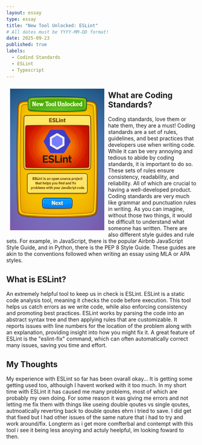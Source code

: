 ```yaml
---
layout: essay
type: essay
title: "New Tool Unlocked: ESLint"
# All dates must be YYYY-MM-DD format!
date: 2025-09-23
published: true
labels:
  - Codind Standards
  - ESLint
  - Typescript
---
```

<img src ="../img/code-standard-reflection/item-unlockedv2.png" alt="ESLint Card item unlocked" style ="float: left; margin: 10px; width: 250px;" />

## What are Coding Standards?

Coding standards, love them or hate them, they are a must! Coding standards are a set of rules, guidelines, and best practices that developers use when writing code. While it can be very annoying and tedious to abide by coding standards, it is important to do so. These sets of rules ensure consistency, readability, and reliability. All of which are crucial to having a well-developed product.
Coding standards are very much like grammar and punctuation rules in writing. As you can imagine, without those two things, it would be difficult to understand what someone has written. There are also different style guides and rule sets. For example, in JavaScript, there is the popular Airbnb JavaScript Style Guide, and in Python, there is the PEP 8 Style Guide. These guides are akin to the conventions followed when writing an essay using MLA or APA styles. 

## What is ESLint?

An extremely helpful tool to keep us in check is ESLint. ESLint is a static code analysis tool, meaning it checks the code before execution. This tool helps us catch errors as we write code, while also enforcing consistency and promoting best practices. ESLint works by parsing the code into an abstract syntax tree and then applying rules that are customizable. It reports issues with line numbers for the location of the problem along with an explanation, providing insight into how you might fix it. A great feature of ESLint is the "eslint-fix" command, which can often automatically correct many issues, saving you time and effort.

## My Thoughts

My experience with ESLint so far has been ovarall okay... It is getting some getting used too, althouigh I havent worked with it too much. In my short time with ESLint it has caused me many problems, most of which are probably my own doing. For some reason it was giving me errors and not letting me fix them with things like useing double qoutes vs single qoutes, autmoatically reverting back to double qoutes ehrn i tried to save. I did get that fixed but I had other issues of the same nature that i had to try and work around/fix. Longterm as i get more comfterbal and contempt with this tool i see it being less anoying and actuly heelpful, im looking foward to then.